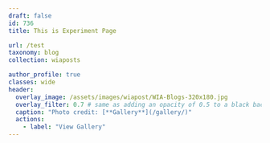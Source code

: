 ```yaml
---
draft: false
id: 736    
title: This is Experiment Page

url: /test
taxonomy: blog
collection: wiaposts

author_profile: true
classes: wide
header:
  overlay_image: /assets/images/wiapost/WIA-Blogs-320x180.jpg
  overlay_filter: 0.7 # same as adding an opacity of 0.5 to a black background
  caption: "Photo credit: [**Gallery**](/gallery/)"
  actions:
    - label: "View Gallery"
---
```


